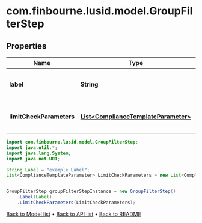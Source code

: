 # com.finbourne.lusid.model.GroupFilterStep

## Properties

Name | Type | Description | Notes
------------ | ------------- | ------------- | -------------
**label** | **String** | The label of the compliance step | [default to String]
**limitCheckParameters** | [**List&lt;ComplianceTemplateParameter&gt;**](ComplianceTemplateParameter.md) | Parameters required for an absolute limit check | [default to List<ComplianceTemplateParameter>]

```java
import com.finbourne.lusid.model.GroupFilterStep;
import java.util.*;
import java.lang.System;
import java.net.URI;

String Label = "example Label";
List<ComplianceTemplateParameter> LimitCheckParameters = new List<ComplianceTemplateParameter>();


GroupFilterStep groupFilterStepInstance = new GroupFilterStep()
    .Label(Label)
    .LimitCheckParameters(LimitCheckParameters);
```


[Back to Model list](../README.md#documentation-for-models) &#8226; [Back to API list](../README.md#documentation-for-api-endpoints) &#8226; [Back to README](../README.md)
